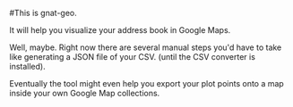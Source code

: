 #This is gnat-geo.

It will help you visualize your address book in Google Maps.

Well, maybe. Right now there are several manual steps you'd have to take like generating a JSON file of your CSV. (until the CSV converter is installed).

Eventually the tool might even help you export your plot points onto a map inside your
own Google Map collections.


